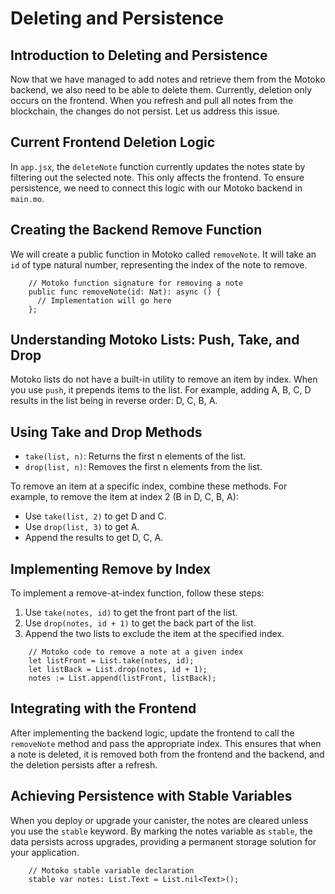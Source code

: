 # Deleting and Persistence

## Introduction to Deleting and Persistence

Now that we have managed to add notes and retrieve them from the Motoko backend, we also need to be able to delete them. Currently, deletion only occurs on the frontend. When you refresh and pull all notes from the blockchain, the changes do not persist. Let us address this issue.

## Current Frontend Deletion Logic

In `app.jsx`, the `deleteNote` function currently updates the notes state by filtering out the selected note. This only affects the frontend. To ensure persistence, we need to connect this logic with our Motoko backend in `main.mo`.

## Creating the Backend Remove Function

We will create a public function in Motoko called `removeNote`. It will take an `id` of type natural number, representing the index of the note to remove.

```mo
    // Motoko function signature for removing a note
    public func removeNote(id: Nat): async () {
      // Implementation will go here
    };
```

## Understanding Motoko Lists: Push, Take, and Drop

Motoko lists do not have a built-in utility to remove an item by index. When you use `push`, it prepends items to the list. For example, adding A, B, C, D results in the list being in reverse order: D, C, B, A.

## Using Take and Drop Methods

- `take(list, n)`: Returns the first n elements of the list.
- `drop(list, n)`: Removes the first n elements from the list.

To remove an item at a specific index, combine these methods. For example, to remove the item at index 2 (B in D, C, B, A):

- Use `take(list, 2)` to get D and C.
- Use `drop(list, 3)` to get A.
- Append the results to get D, C, A.

## Implementing Remove by Index

To implement a remove-at-index function, follow these steps:

1. Use `take(notes, id)` to get the front part of the list.
2. Use `drop(notes, id + 1)` to get the back part of the list.
3. Append the two lists to exclude the item at the specified index.

```mo
    // Motoko code to remove a note at a given index
    let listFront = List.take(notes, id);
    let listBack = List.drop(notes, id + 1);
    notes := List.append(listFront, listBack);
```

## Integrating with the Frontend

After implementing the backend logic, update the frontend to call the `removeNote` method and pass the appropriate index. This ensures that when a note is deleted, it is removed both from the frontend and the backend, and the deletion persists after a refresh.

## Achieving Persistence with Stable Variables

When you deploy or upgrade your canister, the notes are cleared unless you use the `stable` keyword. By marking the notes variable as `stable`, the data persists across upgrades, providing a permanent storage solution for your application.

```mo
    // Motoko stable variable declaration
    stable var notes: List.Text = List.nil<Text>();
```
